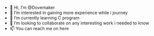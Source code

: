 - 👋 Hi, I’m @Dovemaker
- 👀 I’m interested in gaining more experience while i journey
- 🌱 I’m currently learning C program
- 💞️ I’m looking to collaborate on any interesting work i needed to know
- 📫 You can reach me on here

<!---
Dovemaker/Dovemaker is a ✨ special ✨ repository because its `README.md` (Dovemaker) appears on your GitHub profile.
You can click the Preview link to take a look at your changes.
--->

